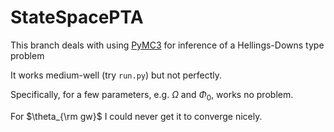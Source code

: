 # StateSpacePTA



This branch deals with using [PyMC3](https://www.pymc.io/welcome.html) for inference of a Hellings-Downs type problem


It works medium-well (try `run.py`) but not perfectly. 

Specifically, for a few parameters, e.g. $\Omega$ and $\Phi_0$, works no problem.

For $\theta_{\rm gw}$ I could never get it to converge nicely.




